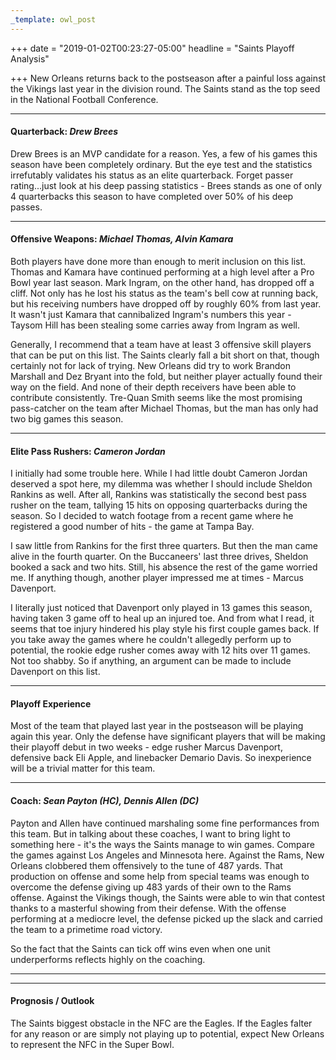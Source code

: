 ```yaml
---
_template: owl_post
---
```



+++
date = "2019-01-02T00:23:27-05:00"
headline = "Saints Playoff Analysis"

+++
New Orleans returns back to the postseason after a painful loss against the Vikings last year in the division round. The Saints stand as the top seed in the National Football Conference.

***

#### Quarterback: _Drew Brees_

Drew Brees is an MVP candidate for a reason. Yes, a few of his games this season have been completely ordinary. But the eye test and the statistics irrefutably validates his status as an elite quarterback. Forget passer rating...just look at his deep passing statistics - Brees stands as one of only 4 quarterbacks this season to have completed over 50% of his deep passes.  

***

#### Offensive Weapons: _Michael Thomas, Alvin Kamara_

Both players have done more than enough to merit inclusion on this list. Thomas and Kamara have continued performing at a high level after a Pro Bowl year last season. Mark Ingram, on the other hand, has dropped off a cliff. Not only has he lost his status as the team's bell cow at running back, but his receiving numbers have dropped off by roughly 60% from last year. It wasn't just Kamara that cannibalized Ingram's numbers this year - Taysom Hill has been stealing some carries away from Ingram as well.

Generally, I recommend that a team have at least 3 offensive skill players that can be put on this list. The Saints clearly fall a bit short on that, though certainly not for lack of trying. New Orleans did try to work Brandon Marshall and Dez Bryant into the fold, but neither player actually found their way on the field. And none of their depth receivers have been able to contribute consistently. Tre-Quan Smith seems like the most promising pass-catcher on the team after Michael Thomas, but the man has only had two big games this season.

***

#### Elite Pass Rushers: _Cameron Jordan_

I initially had some trouble here. While I had little doubt Cameron Jordan deserved a spot here, my dilemma was whether I should include Sheldon Rankins as well. After all, Rankins was statistically the second best pass rusher on the team, tallying 15 hits on opposing quarterbacks during the season. So I decided to watch footage from a recent game where he registered a good number of hits - the game at Tampa Bay.

I saw little from Rankins for the first three quarters. But then the man came alive in the fourth quarter. On the Buccaneers' last three drives, Sheldon booked a sack and two hits. Still, his absence the rest of the game worried me. If anything though, another player impressed me at times - Marcus Davenport.

I literally just noticed that Davenport only played in 13 games this season, having taken 3 game off to heal up an injured toe. And from what I read, it seems that toe injury hindered his play style his first couple games back. If you take away the games where he couldn't allegedly perform up to potential, the rookie edge rusher comes away with 12 hits over 11 games. Not too shabby. So if anything, an argument can be made to include Davenport on this list.

***

#### Playoff Experience

Most of the team that played last year in the postseason will be playing again this year. Only the defense have significant players that will be making their playoff debut in two weeks - edge rusher Marcus Davenport, defensive back Eli Apple, and linebacker Demario Davis. So inexperience will be a trivial matter for this team.

***

#### Coach: _Sean Payton (HC), Dennis Allen (DC)_

Payton and Allen have continued marshaling some fine performances from this team. But in talking about these coaches, I want to bring light to something here - it's the ways the Saints manage to win games. Compare the games against Los Angeles and Minnesota here. Against the Rams, New Orleans clobbered them offensively to the tune of 487 yards. That production on offense and some help from special teams was enough to overcome the defense giving up 483 yards of their own to the Rams offense.  Against the Vikings though, the Saints were able to win that contest thanks to a masterful showing from their defense. With the offense performing at a mediocre level, the defense picked up the slack and carried the team to a primetime road victory.

So the fact that the Saints can tick off wins even when one unit underperforms reflects highly on the coaching.

***

***

#### Prognosis / Outlook

The Saints biggest obstacle in the NFC are the Eagles. If the Eagles falter for any reason or are simply not playing up to potential, expect New Orleans to represent the NFC in the Super Bowl.
